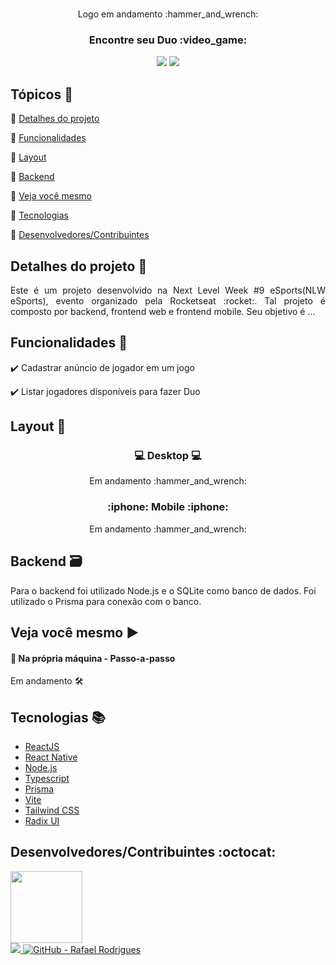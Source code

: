 <!-- -->
<p align="center">
  <br>
  Logo em andamento :hammer_and_wrench:
  <!--
    <Img src="https://github.com/rafarod21/FeedWidget/blob/main/git-assets/logo.svg" width=700/>    
   -->
  
  <h3 align="center"> Encontre seu Duo :video_game: </h3>
  
  <p align="center">
    <img src="https://img.shields.io/static/v1?label=Status&message=Conclu%C3%ADdo&color=brightgreen&style=flat&labelColor=3E3E3E">
    <img src="https://img.shields.io/static/v1?message=NLW%2F9-eSports&label=Rocketseat&color=4A357D&style=flat&labelColor=8257E5">
  </p>
</p>


## Tópicos :scroll:

:small_blue_diamond: [Detalhes do projeto](#detalhes-do-projeto-memo)

:small_blue_diamond: [Funcionalidades](#funcionalidades-stars)

:small_blue_diamond: [Layout](#layout-milky_way)

:small_blue_diamond: [Backend](#backend-card_file_box)

:small_blue_diamond: [Veja você mesmo](#veja-você-mesmo-arrow_forward)

:small_blue_diamond: [Tecnologias](#tecnologias-books)

:small_blue_diamond: [Desenvolvedores/Contribuintes](#desenvolvedorescontribuintes-octocat)

## Detalhes do projeto :memo:

<p align="justify">
Este é um projeto desenvolvido na Next Level Week #9 eSports(NLW eSports), evento organizado pela Rocketseat :rocket:.
Tal projeto é composto por backend, frontend web e frontend mobile.
Seu objetivo é ...
</p>

## Funcionalidades :stars:

✔️ Cadastrar anúncio de jogador em um jogo

✔️ Listar jogadores disponíveis para fazer Duo

## Layout :milky_way:

<h3 align="center">
  💻 Desktop 💻
</h3>
<p align="center">
  Em andamento :hammer_and_wrench:
  <!--
  <Img src="https://github.com/rafarod21/FeedWidget/blob/main/git-assets/FeedWidget-web1.jpeg" width=400>
  <Img src="https://github.com/rafarod21/FeedWidget/blob/main/git-assets/FeedWidget-web2.jpeg" width=400>
  <Img src="https://github.com/rafarod21/FeedWidget/blob/main/git-assets/FeedWidget-web3.jpeg" width=400>
  <Img src="https://github.com/rafarod21/FeedWidget/blob/main/git-assets/FeedWidget-web4.jpeg" width=400>
  -->
</p>
  
<h3 align="center">
  :iphone: Mobile :iphone:
</h3>
<p align="center">
  Em andamento :hammer_and_wrench:
  <!-- 
  <Img src="https://github.com/rafarod21/FeedWidget/blob/main/git-assets/FeedWidget-mobile1.jpeg" width=auto height=400>
  <Img src="https://github.com/rafarod21/FeedWidget/blob/main/git-assets/FeedWidget-mobile2.jpeg" width=auto height=400>
  -->
</p>

## Backend :card_file_box:

Para o backend foi utilizado Node.js e o SQLite como banco de dados. Foi utilizado o Prisma para conexão com o banco.

## Veja você mesmo :arrow_forward:

#### :small_blue_diamond: Na própria máquina - Passo-a-passo

Em andamento :hammer_and_wrench:

<!-- 
    
##### Passo 1: Clonando o repositório
```bash
git clone https://github.com/rafarod21/FeedWidget.git
```
    
##### Passo 2: Acessando a pasta do backend do projeto
```bash
cd FeedWidget/server
```
    
##### Passo 3: Instalando as dependências do backend com npm ou Yarn
```bash
# Utilizando npm
npm install

# Utilizando Yarn
yarn
```

##### Passo 4: Configurando o banco de dados local

- Crie um arquivo ".env" na raiz do projeto, copie o conteúdo a seguir e cole-o dentro desse arquivo
```bash
DATABASE_URL="file:./dev.db"
```
- Dentro da pasta prisma:
    - Delete a pasta "migrations"
    - Delete arquivo "dev.db"
    - Dentro do arquivo "schema.prisma", altere o valor da variável "provider" dentro de "datasource db" para "sqlite"
    
##### Passo 5: Executando as migrations do prisma
```bash
# Utilizando npm
npx prisma migrate dev

# Utilizando Yarn
yarn prisma migrate dev
```
- Quando aparecer a pergunta "Enter a name for the new migration: »" digite:
```bash
create_feedbacks
```
    
##### Passo 6: Executando o backend do projeto com npm ou Yarn
```bash
# Utilizando npm
npm run dev

# Utilizando Yarn
yarn dev
```
    
##### Passo 7: EM OUTRO TERMINAL, acesse a pasta do frontend do projeto
```bash
cd FeedWidget/web
```
    
##### Passo 8: Instalando as dependências do frontend com npm ou Yarn
```bash
# Utilizando npm
npm install

# Utilizando Yarn
yarn
```

##### Passo 9: Executando o frontend do projeto com npm ou Yarn
```bash
# Utilizando npm
npm run dev

# Utilizando Yarn
yarn dev
  
# O projeto deverá ser iniciado na porta 3000
```

##### Passo 10: Vizualizando o projeto
Acesse: http://localhost:3000

-->

## Tecnologias :books:

  - [ReactJS](https://pt-br.reactjs.org)
  - [React Native](https://reactnative.dev)
  - [Node.js](https://nodejs.org)
  - [Typescript](https://www.typescriptlang.org)
  - [Prisma](https://www.prisma.io)
  - [Vite](https://vitejs.dev)
  - [Tailwind CSS](https://tailwindcss.com)
  - [Radix UI](https://www.radix-ui.com)
    
## Desenvolvedores/Contribuintes :octocat:

<img src="https://avatars0.githubusercontent.com/u/39251153?s=460&u=b18964e9a5e2c3c1ef9bc74ae8c35b11095c841b&v=4" width=115><br>
<a aria-label="LinkedIn - Rafael Rodrigues" href="https://www.linkedin.com/in/rafael-montrezol-942a60170">
    <img src="https://img.shields.io/static/v1?logo=linkedin&label=LinkedIn&message=Rafael%20Rodrigues&color=00A0DC&style=flat&labelColor=0077B5"> 
</a>
<a aria-label="GitHub - Rafael Rodrigues" href="https://github.com/rafarod21">
    <img alt="GitHub - Rafael Rodrigues" src="https://img.shields.io/static/v1?logo=github&label=GitHub&message=Rafael%20Rodrigues&color=2FBB4F&style=flat&labelColor=211F1F"></img>
</a>
